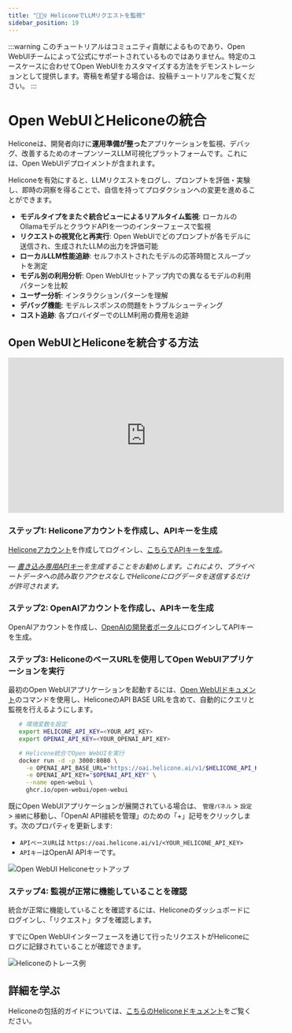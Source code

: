 ```yaml
---
title: "🕵🏻‍♀️ HeliconeでLLMリクエストを監視"
sidebar_position: 19
---
```


:::warning
このチュートリアルはコミュニティ貢献によるものであり、Open WebUIチームによって公式にサポートされているものではありません。特定のユースケースに合わせてOpen WebUIをカスタマイズする方法をデモンストレーションとして提供します。寄稿を希望する場合は、投稿チュートリアルをご覧ください。
:::

# Open WebUIとHeliconeの統合

Heliconeは、開発者向けに**運用準備が整った**アプリケーションを監視、デバッグ、改善するためのオープンソースLLM可視化プラットフォームです。これには、Open WebUIデプロイメントが含まれます。

Heliconeを有効にすると、LLMリクエストをログし、プロンプトを評価・実験し、即時の洞察を得ることで、自信を持ってプロダクションへの変更を進めることができます。

- **モデルタイプをまたぐ統合ビューによるリアルタイム監視**: ローカルのOllamaモデルとクラウドAPIを一つのインターフェースで監視
- **リクエストの視覚化と再実行**: Open WebUIでどのプロンプトが各モデルに送信され、生成されたLLMの出力を評価可能
- **ローカルLLM性能追跡**: セルフホストされたモデルの応答時間とスループットを測定
- **モデル別の利用分析**: Open WebUIセットアップ内での異なるモデルの利用パターンを比較
- **ユーザー分析**: インタラクションパターンを理解
- **デバッグ機能**: モデルレスポンスの問題をトラブルシューティング
- **コスト追跡**: 各プロバイダーでのLLM利用の費用を追跡


## Open WebUIとHeliconeを統合する方法

<iframe
  width="560"
  height="315"
  src="https://www.youtube-nocookie.com/embed/8iVHOkUrpSA?si=Jt1GVqA0wY4UI7sF"
  title="YouTube動画プレイヤー"
  frameborder="0"
  allow="accelerometer; autoplay; clipboard-write; encrypted-media; gyroscope; picture-in-picture; web-share"
  allowfullscreen>
</iframe>

### ステップ1: Heliconeアカウントを作成し、APIキーを生成

[Heliconeアカウント](https://www.helicone.ai/)を作成してログインし、[こちらでAPIキーを生成](https://us.helicone.ai/settings/api-keys)。

*— [書き込み専用APIキー](https://docs.helicone.ai/helicone-headers/helicone-auth)を生成することをお勧めします。これにより、プライベートデータへの読み取りアクセスなしでHeliconeにログデータを送信するだけが許可されます。*

### ステップ2: OpenAIアカウントを作成し、APIキーを生成

 OpenAIアカウントを作成し、[OpenAIの開発者ポータル](https://platform.openai.com/account/api-keys)にログインしてAPIキーを生成。

### ステップ3: HeliconeのベースURLを使用してOpen WebUIアプリケーションを実行

最初のOpen WebUIアプリケーションを起動するには、[Open WebUIドキュメント](https://docs.openwebui.com/)のコマンドを使用し、HeliconeのAPI BASE URLを含めて、自動的にクエリと監視を行えるようにします。

```bash
   # 環境変数を設定
   export HELICONE_API_KEY=<YOUR_API_KEY>
   export OPENAI_API_KEY=<YOUR_OPENAI_API_KEY>

   # Helicone統合でOpen WebUIを実行
   docker run -d -p 3000:8080 \
     -e OPENAI_API_BASE_URL="https://oai.helicone.ai/v1/$HELICONE_API_KEY" \
     -e OPENAI_API_KEY="$OPENAI_API_KEY" \
     --name open-webui \
     ghcr.io/open-webui/open-webui
```

既にOpen WebUIアプリケーションが展開されている場合は、 `管理パネル` > `設定` > `接続`に移動し、「OpenAI API接続を管理」のための「+」記号をクリックします。次のプロパティを更新します:

- `APIベースURL`は ``https://oai.helicone.ai/v1/<YOUR_HELICONE_API_KEY>``
- `APIキー`はOpenAI APIキーです。

![Open WebUI Heliconeセットアップ](https://res.cloudinary.com/dacofvu8m/image/upload/v1745272273/openwebui-helicone-setup_y4ssca.gif)

### ステップ4: 監視が正常に機能していることを確認

統合が正常に機能していることを確認するには、Heliconeのダッシュボードにログインし、「リクエスト」タブを確認します。

すでにOpen WebUIインターフェースを通じて行ったリクエストがHeliconeにログに記録されていることが確認できます。

![Heliconeのトレース例](https://res.cloudinary.com/dacofvu8m/image/upload/v1745272747/CleanShot_2025-04-21_at_17.57.46_2x_wpkpyf.png)

## 詳細を学ぶ

Heliconeの包括的ガイドについては、[こちらのHeliconeドキュメント](https://docs.helicone.ai/getting-started/quick-start)をご覧ください。
